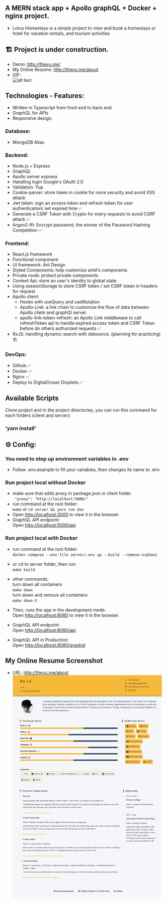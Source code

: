## A MERN stack app + Apollo graphQL + Docker + nginx project.

- Lotus Homestays is a simple project to view and book a homestays or hotel for vacation rentals, and tourism activities
## :building_construction: Project is under construction.
- Demo: http://thevu.me/
- My Online Resume: http://thevu.me/about
- GIF:\
  ![alt text](https://github.com/breezyltv/vnlotus-booking/blob/master/demo/demo_lotus.gif?raw=true)
## Technologies - Features:

- Written in Typescript from front end to back end.
- GraphQL for APIs
- Responsive design.

### Database:

- MongoDB Atlas

### Backend:

- Node.js + Express
- GraphQL
- Apollo server express
- Handling login Google's OAuth 2.0
- Validation: Yup
- Cookie-parser: store token in cookie for more security and avoid XSS attack
- Jwt token: sign an access token and refresh token for user authentication/ set expired time :white_check_mark:
- Generate a CSRF Token with Crypto for every requests to avoid CSRF attack :white_check_mark:
- Argon2-ffi: Encrypt password, the winner of the Password Hashing Competition :white_check_mark:

### Frontend:
- React.js framework
- Functional component
- UI framework: Ant Design
- Styled Components: help customize antd's components
- Private route: protect private components
- Context Api: store an user's identity to global state.
- Using sessionStorage to store CSRF token / set CSRF token in headers for request
- Apollo client:
  - Hooks with useQuery and useMutation
  - Apollo-Link: a link chain to customize the flow of data between Apollo clietn and graphQl server.
  - apollo-link-token-refresh: an Apollo Link middleware to call refreshToken api to handle expired access token and CSRF Token before do others authorized requests :white_check_mark:
- RxJS: handling dynamic search with debounce. (planning for practicing) :building_construction:

### DevOps:
- Github :white_check_mark:
- Docker :white_check_mark:
- Nginx :white_check_mark:
- Deploy to DigitalOcean Droplets :white_check_mark:

## Available Scripts

Clone project and in the project directories, you can run this command for each folders (client and server):

### 'yarn install'

## :gear: Config:
### You need to step up environment variables in .env
- Follow .env.example to fill your variables, then changes its name to .env
### Run project local without Docker
- make sure that adds proxy in package.json in client folder.\
  ` "proxy": "http://localhost:5000/"`
- run command at the root folder:\
 `make` or `cd server && yarn run dev`
- Open [http://localhost:3000](http://localhost:3000) to view it in the browser.
- GraphQL API endpoint:\
  Open [http://localhost:5000/api](http://localhost:5000/api)
### Run project local with Docker
- run command at the root folder:\
`docker-compose --env-file server/.env up --build --remove-orphans`
- or cd to server folder, then run:\
`make build`
- other commands:\
  turn down all containers\
  `make down`\
  turn down and remove all containers\
  `make down-V`

- Then, runs the app in the development mode.\
  Open [http://localhost:8080](http://localhost:8080) to view it in the browser.

- GraphQL API endpoint:\
  Open [http://localhost:8080/api](http://localhost:8080/api)
- GraphQL API in Production:\
  Open [http://localhost:8080/graphql](http://localhost:8080/graphql)

## My Online Resume Screenshot
* URL: http://thevu.me/about
![alt text](https://github.com/breezyltv/vnlotus-booking/blob/master/demo/my_resume.png?raw=true)